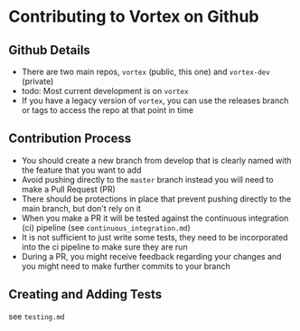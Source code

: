 # Contributing to Vortex on Github

## Github Details

- There are two main repos, `vortex` (public, this one) and `vortex-dev` (private)
- todo: Most current development is on `vortex`
- If you have a legacy version of `vortex`, you can use the releases branch or tags to access the repo at that point in time

## Contribution Process

- You should create a new branch from develop that is clearly named with the feature that you want to add
- Avoid pushing directly to the `master` branch instead you will need to make a Pull Request (PR)
- There should be protections in place that prevent pushing directly to the main branch, but don't rely on it
- When you make a PR it will be tested against the continuous integration (ci) pipeline (see `continuous_integration.md`)
- It is not sufficient to just write some tests, they need to be incorporated into the ci pipeline to make sure they are run
- During a PR, you might receive feedback regarding your changes and you might need to make further commits to your branch

## Creating  and Adding Tests

see `testing.md`
